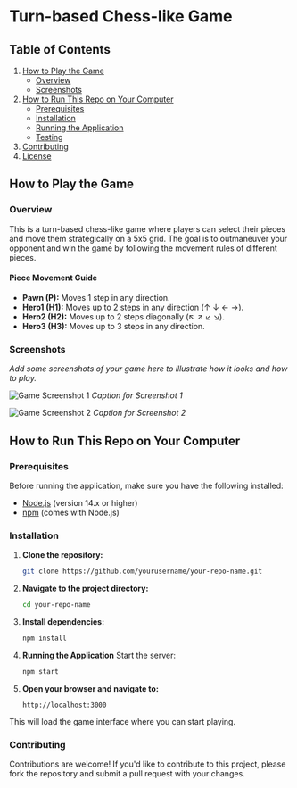 # Turn-based Chess-like Game

## Table of Contents
1. [How to Play the Game](#how-to-play-the-game)
   - [Overview](#overview)
   - [Screenshots](#screenshots)
2. [How to Run This Repo on Your Computer](#how-to-run-this-repo-on-your-computer)
   - [Prerequisites](#prerequisites)
   - [Installation](#installation)
   - [Running the Application](#running-the-application)
   - [Testing](#testing)
3. [Contributing](#contributing)
4. [License](#license)

## How to Play the Game

### Overview
This is a turn-based chess-like game where players can select their pieces and move them strategically on a 5x5 grid. The goal is to outmaneuver your opponent and win the game by following the movement rules of different pieces.

#### Piece Movement Guide
- **Pawn (P):** Moves 1 step in any direction.
- **Hero1 (H1):** Moves up to 2 steps in any direction (↑ ↓ ← →).
- **Hero2 (H2):** Moves up to 2 steps diagonally (↖ ↗ ↙ ↘).
- **Hero3 (H3):** Moves up to 3 steps in any direction.

### Screenshots
*Add some screenshots of your game here to illustrate how it looks and how to play.*

![Game Screenshot 1](path/to/screenshot1.png)
*Caption for Screenshot 1*

![Game Screenshot 2](path/to/screenshot2.png)
*Caption for Screenshot 2*

## How to Run This Repo on Your Computer

### Prerequisites
Before running the application, make sure you have the following installed:
- [Node.js](https://nodejs.org/) (version 14.x or higher)
- [npm](https://www.npmjs.com/) (comes with Node.js)

### Installation
1. **Clone the repository:**
   ```bash
   git clone https://github.com/yourusername/your-repo-name.git
   
2. **Navigate to the project directory:**
    ```bash
    cd your-repo-name

3. **Install dependencies:**
    ```bash
    npm install

4. **Running the Application**
    Start the server:
    ```bash
    npm start

5. **Open your browser and navigate to:**
    ```arduino
    http://localhost:3000

This will load the game interface where you can start playing.

### Contributing
Contributions are welcome! If you'd like to contribute to this project, please fork the repository and submit a pull request with your changes. 